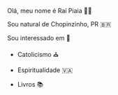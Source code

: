 Olá, meu nome é Raí Piaia 🙋‍♂️

Sou natural de Chopinzinho, PR 🇧🇷

Sou interessado em 💚

- Catolicismo ⛪

- Espiritualidade 🇻🇦

- Livros 📚
